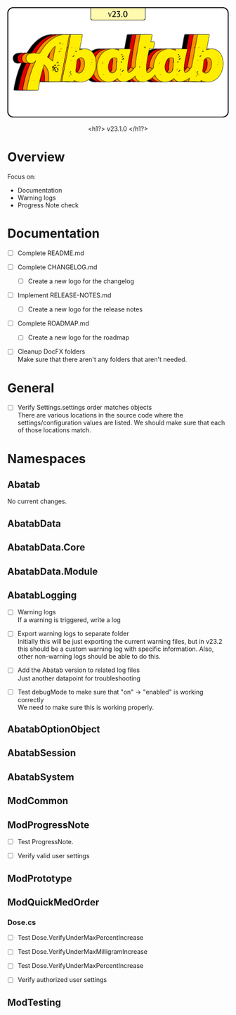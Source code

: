 <div align="center">

  <img src="../images/Logos/AbatabLogo.png" alt="Abatab Changelog" width="512">
  <br>

  <h1?>
    v23.1.0
  </h1?>

</div>

# Overview

Focus on:
* Documentation
* Warning logs
* Progress Note check

# Documentation

* [ ] Complete README.md

* [ ] Complete CHANGELOG.md
  * [ ] Create a new logo for the changelog

* [ ] Implement RELEASE-NOTES.md
  * [ ] Create a new logo for the release notes

* [ ] Complete ROADMAP.md
  * [ ] Create a new logo for the roadmap

* [ ] Cleanup DocFX folders  
Make sure that there aren't any folders that aren't needed.

# General

* [ ] Verify Settings.settings order matches objects  
There are various locations in the source code where the settings/configuration values are listed. We should make sure that each of those locations match.

# Namespaces

## Abatab

No current changes.

## AbatabData

## AbatabData.Core

## AbatabData.Module

## AbatabLogging

* [ ] Warning logs  
If a warning is triggered, write a log

* [ ] Export warning logs to separate folder  
Initially this will be just exporting the current warning files, but in v23.2 this should be a custom warning log with specific information. Also, other non-warning logs should be able to do this.

* [ ] Add the Abatab version to related log files  
Just another datapoint for troubleshooting

* [ ] Test debugMode to make sure that "on" -> "enabled" is working correctly  
We need to make sure this is working properly.

## AbatabOptionObject

## AbatabSession

## AbatabSystem

## ModCommon

## ModProgressNote

* [ ] Test ProgressNote.

* [ ] Verify valid user settings

## ModPrototype

## ModQuickMedOrder

### Dose.cs

* [ ] Test Dose.VerifyUnderMaxPercentIncrease

* [ ] Test Dose.VerifyUnderMaxMilligramIncrease

* [ ] Test Dose.VerifyUnderMaxPercentIncrease

* [ ] Verify authorized user settings

## ModTesting
